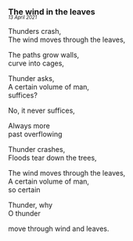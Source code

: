 ### The wind in the leaves
<p style="margin:0; margin-top: -1.25rem">
  <em>
    <small><small>13 April 2021</small></small>
  </em>
</p>

Thunders crash,\
The wind moves through the leaves,

The paths grow walls,\
curve into cages,

Thunder asks,\
A certain volume of man,\
suffices?

No, it never suffices,

Always more\
past overflowing

Thunder crashes,\
Floods tear down the trees,

The wind moves through the leaves,\
A certain volume of man,\
so certain

Thunder, why \
O thunder

move through wind and leaves.
